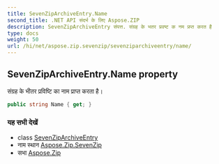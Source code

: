 ```yaml
---
title: SevenZipArchiveEntry.Name
second_title: .NET API संदर्भ के लिए Aspose.ZIP
description: SevenZipArchiveEntry संपत्त. संग्रह के भतर प्रवष्ट क नम प्रप्त करत है
type: docs
weight: 50
url: /hi/net/aspose.zip.sevenzip/sevenziparchiveentry/name/
---
```

## SevenZipArchiveEntry.Name property

संग्रह के भीतर प्रविष्टि का नाम प्राप्त करता है।

```csharp
public string Name { get; }
```

### यह सभी देखें

* class [SevenZipArchiveEntry](../)
* नाम स्थान [Aspose.Zip.SevenZip](../../sevenziparchiveentry/)
* सभा [Aspose.Zip](../../../)


